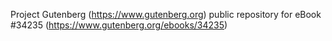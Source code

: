 Project Gutenberg (https://www.gutenberg.org) public repository for eBook #34235 (https://www.gutenberg.org/ebooks/34235)
